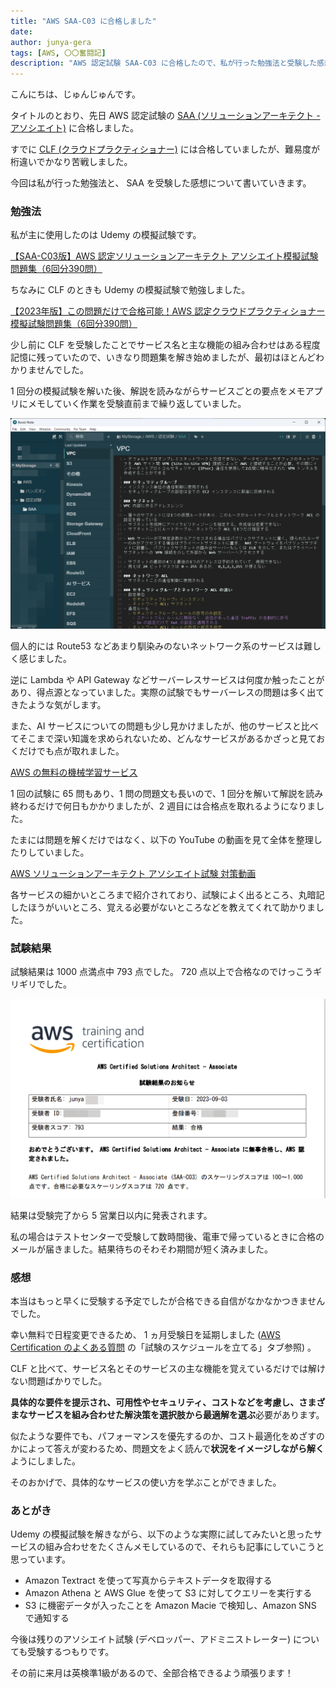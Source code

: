 ```yaml
---
title: "AWS SAA-C03 に合格しました"
date: 
author: junya-gera
tags: [AWS, 〇〇奮闘記]
description: "AWS 認定試験 SAA-C03 に合格したので、私が行った勉強法と受験した感想を紹介します。"
---
```


こんにちは、じゅんじゅんです。

タイトルのとおり、先日 AWS 認定試験の [SAA (ソリューションアーキテクト - アソシエイト)](https://aws.amazon.com/jp/certification/certified-solutions-architect-associate/) に合格しました。

すでに [CLF (クラウドプラクティショナー)](https://aws.amazon.com/jp/certification/certified-cloud-practitioner/) には合格していましたが、難易度が桁違いでかなり苦戦しました。

今回は私が行った勉強法と、 SAA を受験した感想について書いていきます。

### 勉強法

私が主に使用したのは Udemy の模擬試験です。

[【SAA-C03版】AWS 認定ソリューションアーキテクト アソシエイト模擬試験問題集（6回分390問）](https://www.udemy.com/course/aws-knan/)

ちなみに CLF のときも Udemy の模擬試験で勉強しました。

[【2023年版】この問題だけで合格可能！AWS 認定クラウドプラクティショナー 模擬試験問題集（6回分390問）](https://www.udemy.com/course/aws-4260/)

少し前に CLF を受験したことでサービス名と主な機能の組み合わせはある程度記憶に残っていたので、いきなり問題集を解き始めましたが、最初はほとんどわかりませんでした。

1 回分の模擬試験を解いた後、解説を読みながらサービスごとの要点をメモアプリにメモしていく作業を受験直前まで繰り返していました。

![メモアプリ Boost Note に残したメモの一部](images/1.png "メモアプリ Boost Note に残したメモの一部")

個人的には Route53 などあまり馴染みのないネットワーク系のサービスは難しく感じました。

逆に Lambda や API Gateway などサーバーレスサービスは何度か触ったことがあり、得点源となっていました。実際の試験でもサーバーレスの問題は多く出てきたような気がします。

また、AI サービスについての問題も少し見かけましたが、他のサービスと比べてそこまで深い知識を求められないため、どんなサービスがあるかざっと見ておくだけでも点が取れました。

[AWS の無料の機械学習サービス](https://aws.amazon.com/jp/free/machine-learning/?gclid=Cj0KCQjw9fqnBhDSARIsAHlcQYQTjqF9vzLGYfvx-Y5o6HrB_hwkIBDkuPVNMsjAqpNG1eI44OhLfYsaAjcYEALw_wcB&trk=6eed4bc7-a91b-4d1f-94a1-fb4a8ab17327&sc_channel=ps&ef_id=Cj0KCQjw9fqnBhDSARIsAHlcQYQTjqF9vzLGYfvx-Y5o6HrB_hwkIBDkuPVNMsjAqpNG1eI44OhLfYsaAjcYEALw_wcB:G:s&s_kwcid=AL!4422!3!591554235084!e!!g!!aws%E4%BA%BA%E5%B7%A5%E7%9F%A5%E8%83%BD)

1 回の試験に 65 問もあり、1 問の問題文も長いので、1 回分を解いて解説を読み終わるだけで何日もかかりましたが、2 週目には合格点を取れるようになりました。

たまには問題を解くだけではなく、以下の YouTube の動画を見て全体を整理したりしていました。

[AWS ソリューションアーキテクト アソシエイト試験 対策動画](https://www.youtube.com/watch?v=fsz6G45A4H4)

各サービスの細かいところまで紹介されており、試験によく出るところ、丸暗記したほうがいいところ、覚える必要がないところなどを教えてくれて助かりました。

### 試験結果

試験結果は 1000 点満点中 793 点でした。 720 点以上で合格なのでけっこうギリギリでした。

![試験結果](images/2.png "試験結果")

結果は受験完了から 5 営業日以内に発表されます。

私の場合はテストセンターで受験して数時間後、電車で帰っているときに合格のメールが届きました。結果待ちのそわそわ期間が短く済みました。

### 感想

本当はもっと早くに受験する予定でしたが合格できる自信がなかなかつきませんでした。

幸い無料で日程変更できるため、 1 ヵ月受験日を延期しました ([AWS Certification のよくある質問](https://aws.amazon.com/jp/certification/faqs/) の「試験のスケジュールを立てる」タブ参照) 。

CLF と比べて、サービス名とそのサービスの主な機能を覚えているだけでは解けない問題ばかりでした。

**具体的な要件を提示され、可用性やセキュリティ、コストなどを考慮し、さまざまなサービスを組み合わせた解決策を選択肢から最適解を選ぶ**必要があります。

似たような要件でも、パフォーマンスを優先するのか、コスト最適化をめざすのかによって答えが変わるため、問題文をよく読んで**状況をイメージしながら解く**ようにしました。

そのおかげで、具体的なサービスの使い方を学ぶことができました。

### あとがき

Udemy の模擬試験を解きながら、以下のような実際に試してみたいと思ったサービスの組み合わせをたくさんメモしているので、それらも記事にしていこうと思っています。

- Amazon Textract を使って写真からテキストデータを取得する
- Amazon Athena と AWS Glue を使って S3 に対してクエリーを実行する
- S3 に機密データが入ったことを Amazon Macie で検知し、Amazon SNS で通知する

今後は残りのアソシエイト試験 (デベロッパー、アドミニストレーター) についても受験するつもりです。

その前に来月は英検準1級があるので、全部合格できるよう頑張ります！